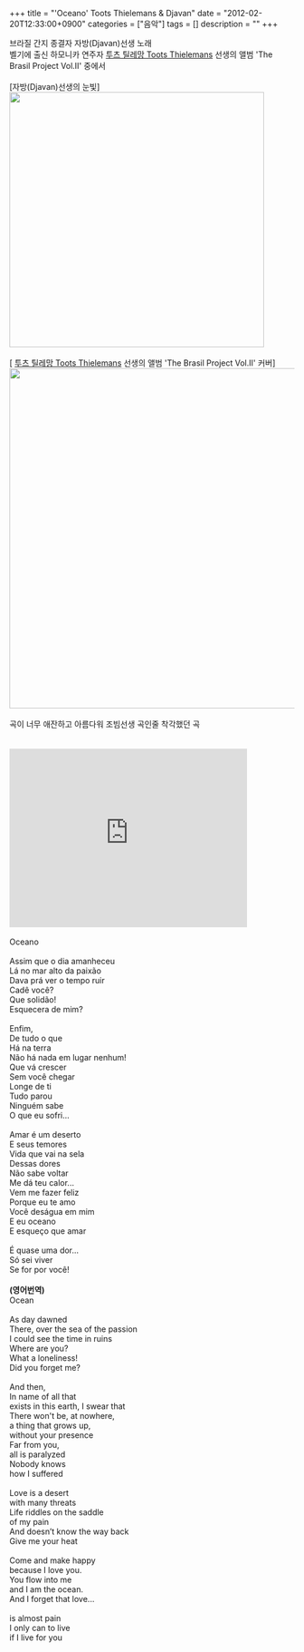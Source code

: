 +++
title = "'Oceano' Toots Thielemans & Djavan"
date = "2012-02-20T12:33:00+0900"
categories = ["음악"]
tags = []
description = ""
+++
<span class="copyright_entry" style="display:block;" title="'Oceano' Toots Thielemans &amp; Djavan@@**@@http://shed.egloos.com/3808376"></span>
<div>
 브라질 간지 종결자 자방(Djavan)선생 노래
</div>
<div>
 벨기에 출신 하모니카 연주자 
 <a href="http://en.wikipedia.org/wiki/Toots_Thielemans" target="_blank">투츠 틸레망 Toots Thielemans</a> 선생의 앨범&nbsp;'The Brasil Project Vol.II' 중에서
</div>
<div>
 <br>
</div>
<div>
 [자방(Djavan)선생의 눈빛]
</div>
<div>
 <img border="0" onmouseover="this.style.cursor='pointer'" alt="" src="/attachment/3808376_1.jpg" width="450" height="450" onclick="Control.Modal.openDialog(this, event, 'http://pds19.egloos.com/pds/201202/20/82/a0003782_4f41be81e0213.jpg', 450, 450);">
</div>
<div>
 <br>
</div>
<div>
 [
 <a href="http://en.wikipedia.org/wiki/Toots_Thielemans" target="_blank">투츠 틸레망 Toots Thielemans</a>&nbsp;선생의 앨범&nbsp;'The Brasil Project Vol.II' 커버]
</div>
<div>
 <img border="0" onmouseover="this.style.cursor='pointer'" alt="" src="/attachment/3808376_2.jpg" width="600" height="600" onclick="Control.Modal.openDialog(this, event, 'http://pds24.egloos.com/pds/201202/20/82/a0003782_4f41be1876880.jpg', 600, 600);">
</div>
<div>
 <br>
</div>
<div>
 곡이 너무 애잔하고 아름다워 조빔선생 곡인줄 착각했던 곡
</div>
<div>
 <br>
</div>
<br>
<embed src="http://www.youtube.com/v/HiUzZX8RA6Q?version=3&amp;hl=ko_KR" type="application/x-shockwave-flash" width="420" height="315" allowscriptaccess="always" allowfullscreen="true">
<br>
<div>
 <br>
</div>Oceano
<br>
<br>Assim que o dia amanheceu
<br>Lá no mar alto da paixão
<br>Dava prá ver o tempo ruir
<br>Cadê você?
<br>Que solidão!
<br>Esquecera de mim?
<br>
<br>Enfim,
<br>De tudo o que
<br>Há na terra
<br>Não há nada em lugar nenhum!
<br>Que vá crescer
<br>Sem você chegar
<br>Longe de ti
<br>Tudo parou
<br>Ninguém sabe
<br>O que eu sofri...
<br>
<br>Amar é um deserto
<br>E seus temores
<br>Vida que vai na sela
<br>Dessas dores
<br>Não sabe voltar
<br>Me dá teu calor...
<br>Vem me fazer feliz
<br>Porque eu te amo
<br>Você deságua em mim
<br>E eu oceano
<br>E esqueço que amar
<br>
<br>É quase uma dor...
<br>Só sei viver
<br>Se for por você!
<br>
<br>
<strong>(영어번역)</strong>
<br>Ocean
<br>
<br>As day dawned
<br>There, over the sea of the passion
<br>I could see the time in ruins
<br>Where are you?
<br>What a loneliness!
<br>Did you forget me?
<br>
<br>And then,
<br>In name of all that
<br>exists in this earth, I swear that
<br>There won't be, at nowhere,
<br>a thing that grows up,
<br>without your presence
<br>Far from you,
<br>all is paralyzed
<br>Nobody knows
<br>how I suffered
<br>
<br>Love is a desert
<br>with many threats
<br>Life riddles on the saddle
<br>of my pain
<br>And doesn’t know the way back
<br>Give me your heat
<br>
<br>Come and make happy
<br>because I love you.
<br>You flow into me
<br>and I am the ocean.
<br>And I forget that love...
<br>
<br>is almost pain
<br>I only can to live
<br>if I live for you 
<!--
       <rdf:RDF xmlns:rdf="http://www.w3.org/1999/02/22-rdf-syntax-ns#"
		    xmlns:dc="http://purl.org/dc/elements/1.1/"
		    xmlns:trackback="http://madskills.com/public/xml/rss/module/trackback/">
       <rdf:Description
	        rdf:about="http://shed.egloos.com/3808376"
	        dc:identifier="http://shed.egloos.com/3808376"
	        dc:title="'Oceano' Toots Thielemans &amp; Djavan"
	        trackback:ping="http://shed.egloos.com/tb/3808376"/>
       </rdf:RDF>
       -->

<ul></ul>